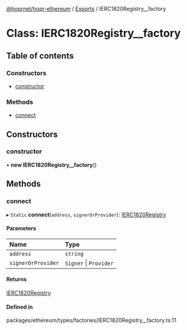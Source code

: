 [@hoprnet/hopr-ethereum](../README.md) / [Exports](../modules.md) / IERC1820Registry__factory

# Class: IERC1820Registry\_\_factory

## Table of contents

### Constructors

- [constructor](ierc1820registry__factory.md#constructor)

### Methods

- [connect](ierc1820registry__factory.md#connect)

## Constructors

### constructor

• **new IERC1820Registry__factory**()

## Methods

### connect

▸ `Static` **connect**(`address`, `signerOrProvider`): [IERC1820Registry](ierc1820registry.md)

#### Parameters

| Name | Type |
| :------ | :------ |
| `address` | `string` |
| `signerOrProvider` | `Signer` \| `Provider` |

#### Returns

[IERC1820Registry](ierc1820registry.md)

#### Defined in

packages/ethereum/types/factories/IERC1820Registry__factory.ts:11
